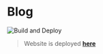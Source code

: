 # Blog

![Build and Deploy](https://github.com/jssoriao/blog/actions/workflows/main.yml/badge.svg)

> Website is deployed **[here](https://www.jssoriao.dev)**
